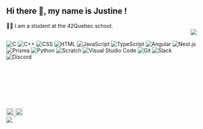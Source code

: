 ## Hi there 👋, my name is Justine !
<div>
👩‍🎓 I am a student at the 42Quebec school. <br>

<a href="https://github.com/JaeSeoKim/badge42">
  <img align="right" src="https://badge42.vercel.app/api/v2/claqxhwi900590gl56qgoqz1c/stats?cursusId=21&coalitionId=242"/>
</a>


<p>  <br>    
<img alt="C" src="https://custom-icon-badges.demolab.com/badge/C-03599C.svg?logo=c-in-hexagon&logoColor=white">
<img alt="C++" src="https://custom-icon-badges.demolab.com/badge/C++-03599C.svg?logo=cpp2&logoColor=white">
<img alt="CSS" src="https://img.shields.io/badge/CSS-1572B6.svg?logo=css3&logoColor=white">
<img alt="HTML" src="https://img.shields.io/badge/HTML-E34F26.svg?logo=html5&logoColor=white">
<img alt="JavaScript" src="https://img.shields.io/badge/JavaScript-F7DF1E.svg?logo=javascript&logoColor=black">
<img alt="TypeScript" src="https://img.shields.io/badge/TypeScript-007ACC.svg?logo=typescript&logoColor=white">
<img alt="Angular" src="https://img.shields.io/badge/Angular-C3002F.svg?logo=angular&logoColor=white">
<img alt="Nest.js" src="https://img.shields.io/badge/NestJs-a6172d.svg?logo=nestJs&logoColor=black">
<img alt="Prisma" src="https://img.shields.io/badge/Prisma-1d8c7f.svg?logo=prisma&logoColor=white">
<img alt="Python" src="https://img.shields.io/badge/Python-14354C.svg?logo=python&logoColor=white">
<img alt="Scratch" src="https://img.shields.io/badge/Scratch-4D97FF.svg?logo=scratch&logoColor=white">
<img alt="Visual Studio Code" src="https://img.shields.io/badge/Visual%20Studio%20Code-0078d7.svg?logo=visual-studio-code&logoColor=white">
<img alt="Git" src="https://img.shields.io/badge/Git-F05033.svg?logo=git&logoColor=white">
<img alt="Slack" src="https://img.shields.io/badge/Slack-2eb67d.svg?logo=slack&logoColor=e01e5a">
<img alt="Discord" src="https://img.shields.io/badge/Discord-5865f2.svg?logo=discord&logoColor=white">
 
 
  
 
  </p>
  <br><br>
  
  <p>
  
   
  </p>
  
  <br><br><br>
</div>

 <div>
    <a href="https://www.linkedin.com/in/justine-badia-8b4a15a7/">
     <img src="https://user-images.githubusercontent.com/79991066/203111171-730e5864-2ea6-4046-848d-1fc3d61da6f6.svg" height="20" width="20" />
    </a>
    <a href="mailto:badiajustine@gmail.com">
      <img src="https://user-images.githubusercontent.com/79991066/203111200-46fb8216-be20-4f0a-adc9-8582ee8f8834.svg" height="20" width="20" />
    </a>
  </div>


<div>
<a href="https://github.com/justinebadia/github-readme-stats">
 <img align="center" src="https://github-readme-stats.vercel.app/api/top-langs/?username=justinebadia&layout=compact&langs_count=8&theme=tokyonight&show_icons=true&card_width=440px"/> 
</a>
</div>


 


<!--
**justinebadia/justinebadia** is a ✨ _special_ ✨ repository because its `README.md` (this file) appears on your GitHub profile.

Here are some ideas to get you started:

- 🔭 I’m currently working on ...
- 🌱 I’m currently learning ...
- 👯 I’m looking to collaborate on ...
- 🤔 I’m looking for help with ...
- 💬 Ask me about ...
- 📫 How to reach me: ...
- 😄 Pronouns: ...
- ⚡ Fun fact: ...
-->
